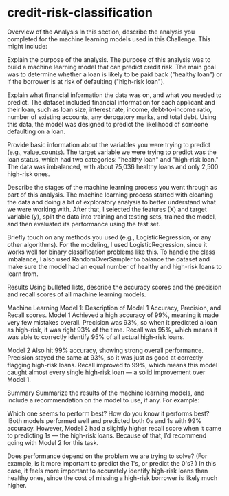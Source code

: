 # credit-risk-classification

Overview of the Analysis
In this section, describe the analysis you completed for the machine learning models used in this Challenge. This might include:

Explain the purpose of the analysis. The purpose of this analysis was to build a machine learning model that can predict credit risk. The main goal was to determine whether a loan is likely to be paid back ("healthy loan") or if the borrower is at risk of defaulting ("high-risk loan").

Explain what financial information the data was on, and what you needed to predict. The dataset included financial information for each applicant and their loan, such as loan size, interest rate, income, debt-to-income ratio, number of existing accounts, any derogatory marks, and total debt. Using this data, the model was designed to predict the likelihood of someone defaulting on a loan.

Provide basic information about the variables you were trying to predict (e.g., value_counts). The target variable we were trying to predict was the loan status, which had two categories: "healthy loan" and "high-risk loan." The data was imbalanced, with about 75,036 healthy loans and only 2,500 high-risk ones.

Describe the stages of the machine learning process you went through as part of this analysis. The machine learning process started with cleaning the data and doing a bit of exploratory analysis to better understand what we were working with. After that, I selected the features (X) and target variable (y), split the data into training and testing sets, trained the model, and then evaluated its performance using the test set.

Briefly touch on any methods you used (e.g., LogisticRegression, or any other algorithms). For the modeling, I used LogisticRegression, since it works well for binary classification problems like this. To handle the class imbalance, I also used RandomOverSampler to balance the dataset and make sure the model had an equal number of healthy and high-risk loans to learn from.

Results
Using bulleted lists, describe the accuracy scores and the precision and recall scores of all machine learning models.

Machine Learning Model 1:
Description of Model 1 Accuracy, Precision, and Recall scores.
Model 1 Achieved a high accuracy of 99%, meaning it made very few mistakes overall. Precision was 93%, so when it predicted a loan as high-risk, it was right 93% of the time. Recall was 95%, which means it was able to correctly identify 95% of all actual high-risk loans.

Model 2 Also hit 99% accuracy, showing strong overall performance. Precision stayed the same at 93%, so it was just as good at correctly flagging high-risk loans. Recall improved to 99%, which means this model caught almost every single high-risk loan — a solid improvement over Model 1.

Summary
Summarize the results of the machine learning models, and include a recommendation on the model to use, if any. For example:

Which one seems to perform best? How do you know it performs best? IBoth models performed well and predicted both 0s and 1s with 99% accuracy. However, Model 2 had a slightly higher recall score when it came to predicting 1s — the high-risk loans. Because of that, I’d recommend going with Model 2 for this task.

Does performance depend on the problem we are trying to solve? (For example, is it more important to predict the 1's, or predict the 0's? ) In this case, it feels more important to accurately identify high-risk loans than healthy ones, since the cost of missing a high-risk borrower is likely much higher.

